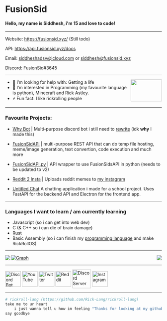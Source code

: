 # FusionSid

#### Hello, my name is Siddhesh, i'm 15 and love to code!

-------

Website: https://fusionsid.xyz/ (Still todo)

API: https://api.fusionsid.xyz/docs

Email: siddheshadsv@icloud.com or siddhesh@fusionsid.xyz

Discord: FusionSid#3645

-------

<img align="right" width="100" height="70" src="https://raw.githubusercontent.com/rahulbanerjee26/githubAboutMeGenerator/main/icons/python.svg">

- 🤔 I’m looking for help with: Getting a life
- 👀 I’m interested in Programming (my favourite language is python), Minecraft and Rick Astley.
- ⚡ Fun fact: I like rickrolling people

-------
### Favourite Projects:
- [Why Bot](https://github.com/FusionSid/Why-Bot) | Multi-purpose discord bot i still need to [rewrite](https://github.com/FusionSid/Why-Bot/tree/rewrite-the-rewrite) (idk **why** I made this)

- [FusionSidAPI](https://github.com/FusionSid/FusionSidAPI) | multi-purpose REST API that can do temp file hosting, meme/image generation, text convertion, code execution and much more

- [FusionSidAPI.py](https://github.com/FusionSid/FusionSidAPI.py) | API wrapper to use FusionSidsAPI in python (needs to be updated to v2)

- [Reddit 2 Insta](https://github.com/FusionSid/Reddit2Insta-Meme-Uploader) | Uploads reddit memes to [my instagram](https://www.instagram.com/never_gonnagive/)

- [Untitled Chat](https://github.com/Untitled-Chat-App) A chatting application i made for a school project. Uses FastAPI for the backend API and Electron for the frontend app.

-------

### Languages I want to learn / am currently learning

- Javascript (so i can get into web dev)
- C (& C++ so i can die of brain damage)
- Rust 
- Basic Assembly (so i can finish my [programming language](https://github.com/FusionSid/Moyai-Lang) and make RickRollOS)

-------

<img align="left" src="https://github-readme-stats.vercel.app/api?username=FusionSid&count_private=true&custom_title=FusionSid%20-%20Never%20Gonna%20Give%20You%20Up&title_color=FFFFFF&text_color=5865F2&bg_color=23272A&border_color=23272A&border_radius=25&card_width=450">

<img align="right" src="https://api.fusionsid.xyz/api/discord/image?user_id=624076054969188363&resize_width=510">

[![Graph](https://activity-graph.herokuapp.com/graph?username=FusionSid&bg_color=23272A&color=5663F7&line=FFFFFF&point=5663F7&custom_title=FusionSid%27s%20Contribution%20Graph&hide_border=true)](https://www.youtube.com/watch?v=dQw4w9WgXcQ&ab_channel=RickAstley) 

-------


[<img align="center" alt="Discord Bot" width="50px" src="https://cdn.discordapp.com/avatars/896932646846885898/40600e222073eacf80776d99923fa238.png?size=2048" />][discord_bot]
[<img align="center" alt="YouTube" width="50px" src="https://raw.githubusercontent.com/rahulbanerjee26/githubAboutMeGenerator/main/icons/youtube.svg" />][youtube]
[<img align="center" alt="Twitter" width="50px" src="https://raw.githubusercontent.com/rahulbanerjee26/githubAboutMeGenerator/main/icons/twitter.svg" />][twitter]
[<img align="center" alt="Reddit" width="50px" src="https://raw.githubusercontent.com/rahulbanerjee26/githubAboutMeGenerator/main/icons/reddit.svg"/>][reddit]
[<img align="center" alt="Discord Server" width="60px" src="https://raw.githubusercontent.com/rahulbanerjee26/githubAboutMeGenerator/main/icons/discord.svg"/>][discord]
[<img align="center" alt="Instagram" width="50px" src="https://raw.githubusercontent.com/rahulbanerjee26/githubAboutMeGenerator/main/icons/instagram.svg"/>][instagram]


[twitter]: https://twitter.com/Fusion_Sid
[youtube]: https://www.youtube.com/channel/UC8jJyY7_Hik7ShugCagxk9A
[discord_bot]: https://discord.com/api/oauth2/authorize?client_id=896932646846885898&permissions=8&scope=bot%20applications.commands
[discord]: https://discord.gg/qBYVxeeUec
[reddit]: https://www.reddit.com/u/FusionSid
[instagram]: https://www.instagram.com/FusionSid/

---

```py
# rickroll-lang (https://github.com/Rick-Lang/rickroll-lang)
take me to ur heart
    i just wanna tell u how im feeling "Thanks for looking at my github profile :)\n"
say goodbye
```
